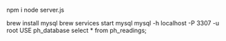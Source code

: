 npm i
node server.js

brew install mysql
brew services start mysql
mysql -h localhost -P 3307  -u root
USE ph_database
select * from ph_readings;